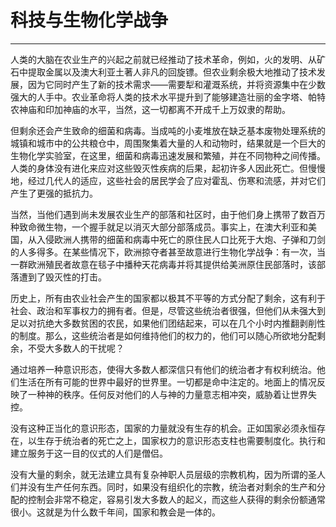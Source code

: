 # 科技与生物化学战争

------

人类的大脑在农业生产的兴起之前就已经推动了技术革命，例如，火的发明、从矿石中提取金属以及澳大利亚土著人非凡的回旋镖。但农业剩余极大地推动了技术发展，因为它同时产生了新的技术需求——需要犁和灌溉系统，并将资源集中在少数强大的人手中。农业革命将人类的技术水平提升到了能够建造壮丽的金字塔、帕特农神庙和印加神庙的水平，当然，这一切都离不开成千上万奴隶的帮助。

但剩余还会产生致命的细菌和病毒。当成吨的小麦堆放在缺乏基本废物处理系统的城镇和城市中的公共粮仓中，周围聚集着大量的人和动物时，结果就是一个巨大的生物化学实验室，在这里，细菌和病毒迅速发展和繁殖，并在不同物种之间传播。人类的身体没有进化来应对这些毁灭性疾病的后果，起初许多人因此死亡。但慢慢地，经过几代人的适应，这些社会的居民学会了应对霍乱、伤寒和流感，并对它们产生了更强的抵抗力。

当然，当他们遇到尚未发展农业生产的部落和社区时，由于他们身上携带了数百万种致命微生物，一个握手就足以消灭大部分部落成员。事实上，在澳大利亚和美国，从入侵欧洲人携带的细菌和病毒中死亡的原住民人口比死于大炮、子弹和刀剑的人多得多。在某些情况下，欧洲掠夺者甚至故意进行生物化学战争：有一次，当一群欧洲殖民者故意在毯子中播种天花病毒并将其提供给美洲原住民部落时，该部落遭到了毁灭性的打击。

历史上，所有由农业社会产生的国家都以极其不平等的方式分配了剩余，这有利于社会、政治和军事权力的拥有者。但是，尽管这些统治者很强，但他们从未强大到足以对抗绝大多数贫困的农民，如果他们团结起来，可以在几个小时内推翻剥削性的制度。那么，这些统治者是如何维持他们的权力的，他们可以随心所欲地分配剩余，不受大多数人的干扰呢？

通过培养一种意识形态，使得大多数人都深信只有他们的统治者才有权利统治。他们生活在所有可能的世界中最好的世界里。一切都是命中注定的。地面上的情况反映了一种神的秩序。任何反对他们的人与神的力量意志相冲突，威胁着让世界失控。

没有这种正当化的意识形态，国家的力量就没有生存的机会。正如国家必须永恒存在，以生存于统治者的死亡之上，国家权力的意识形态支柱也需要制度化。执行和建立服务于这一目的仪式的人们是僧侣。

没有大量的剩余，就无法建立具有复杂神职人员层级的宗教机构，因为所谓的圣人们并没有生产任何东西。同时，如果没有组织化的宗教，统治者对剩余的生产和分配的控制会非常不稳定，容易引发大多数人的起义，而这些人获得的剩余份额通常很小。这就是为什么数千年间，国家和教会是一体的。
